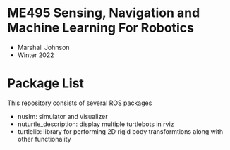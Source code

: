 # ME495 Sensing, Navigation and Machine Learning For Robotics
* Marshall Johnson
* Winter 2022

# Package List
This repository consists of several ROS packages
- nusim: simulator and visualizer
- nuturtle_description: display multiple turtlebots in rviz
- turtlelib: library for performing 2D rigid body transformtions along with other functionality